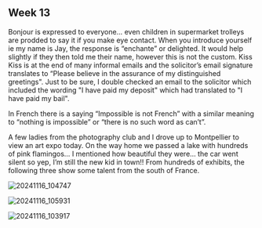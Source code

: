 ## Week 13

Bonjour is expressed to everyone… even children in supermarket trolleys are prodded to say it if you make eye contact. When you introduce yourself ie my name is Jay, the response is “enchante” or delighted. It would help slightly if they then told me their name, however this is not the custom. Kiss Kiss is at the end of many informal emails and the solicitor’s email signature translates to “Please believe in the assurance of my distinguished greetings". Just to be sure, I double checked an email to the solicitor which included the wording "I have paid my deposit" which had translated to "I have paid my bail".

In French there is a saying “Impossible is not French” with a similar meaning to “nothing is impossible” or “there is no such word as can’t”.

A few ladies from the photography club and I drove up to Montpellier to view an art expo today. On the way home we passed a lake with hundreds of pink flamingos… I mentioned how beautiful they were… the car went silent so yep, I’m still the new kid in town!! From hundreds of exhibits, the following three show some talent from the south of France.

![20241116_104747](https://github.com/user-attachments/assets/813699e2-cad5-4543-beb1-353800ccaa34)


![20241116_105931](https://github.com/user-attachments/assets/9992a286-d9ca-442f-8449-bdbb813b988c)


![20241116_103917](https://github.com/user-attachments/assets/dbcf80c8-de17-422c-b4ec-ac5b956a62b4)
